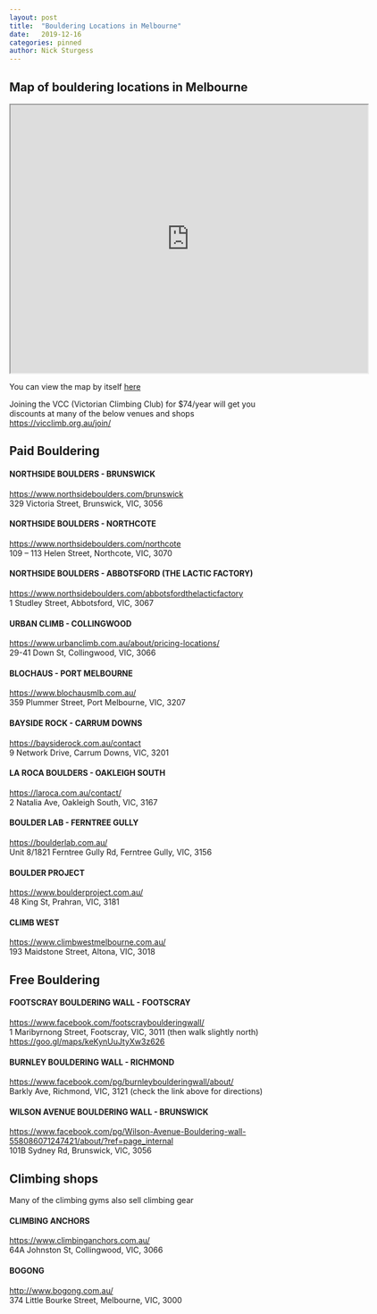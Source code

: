 ```yaml
---
layout: post
title:  "Bouldering Locations in Melbourne"
date:   2019-12-16
categories: pinned
author: Nick Sturgess
---
```

## Map of bouldering locations in Melbourne

<iframe src="https://www.google.com/maps/d/embed?mid=1RZqiu9pY8UQJ-SdbjtzCNtmXlZ7Pfxcy" width="640" height="480"></iframe>

You can view the map by itself [here](https://www.google.com/maps/d/viewer?mid=1RZqiu9pY8UQJ-SdbjtzCNtmXlZ7Pfxcy&ll=-37.93032062409548%2C145.03927795000004&z=11)

Joining the VCC (Victorian Climbing Club) for $74/year will get you discounts at many of the below venues and shops  
<https://vicclimb.org.au/join/>

## Paid Bouldering

#### NORTHSIDE BOULDERS - BRUNSWICK
<https://www.northsideboulders.com/brunswick>  
329 Victoria Street, Brunswick, VIC, 3056


#### NORTHSIDE BOULDERS - NORTHCOTE
<https://www.northsideboulders.com/northcote>  
109 – 113 Helen Street, Northcote, VIC, 3070


#### NORTHSIDE BOULDERS - ABBOTSFORD (THE LACTIC FACTORY)
<https://www.northsideboulders.com/abbotsfordthelacticfactory>  
1 Studley Street, Abbotsford, VIC, 3067


#### URBAN CLIMB - COLLINGWOOD
<https://www.urbanclimb.com.au/about/pricing-locations/>  
29-41 Down St, Collingwood, VIC, 3066


#### BLOCHAUS - PORT MELBOURNE
<https://www.blochausmlb.com.au/>  
359 Plummer Street, Port Melbourne, VIC, 3207


#### BAYSIDE ROCK - CARRUM DOWNS
<https://baysiderock.com.au/contact>  
9 Network Drive, Carrum Downs, VIC, 3201


#### LA ROCA BOULDERS - OAKLEIGH SOUTH
<https://laroca.com.au/contact/>  
2 Natalia Ave, Oakleigh South, VIC, 3167


#### BOULDER LAB - FERNTREE GULLY
<https://boulderlab.com.au/>  
Unit 8/1821 Ferntree Gully Rd, Ferntree Gully, VIC, 3156


#### BOULDER PROJECT
<https://www.boulderproject.com.au/>  
48 King St, Prahran, VIC, 3181


#### CLIMB WEST
<https://www.climbwestmelbourne.com.au/>  
193 Maidstone Street, Altona, VIC, 3018


## Free Bouldering

#### FOOTSCRAY BOULDERING WALL - FOOTSCRAY
<https://www.facebook.com/footscrayboulderingwall/>  
1 Maribyrnong Street, Footscray, VIC, 3011 (then walk slightly north)  
<https://goo.gl/maps/keKynUuJtyXw3z626>

#### BURNLEY BOULDERING WALL - RICHMOND
<https://www.facebook.com/pg/burnleyboulderingwall/about/>  
Barkly Ave, Richmond, VIC, 3121 (check the link above for directions)

#### WILSON AVENUE BOULDERING WALL - BRUNSWICK
<https://www.facebook.com/pg/Wilson-Avenue-Bouldering-wall-558086071247421/about/?ref=page_internal>  
101B Sydney Rd, Brunswick, VIC, 3056

## Climbing shops
Many of the climbing gyms also sell climbing gear

#### CLIMBING ANCHORS
<https://www.climbinganchors.com.au/>  
64A Johnston St, Collingwood, VIC, 3066

#### BOGONG
<http://www.bogong.com.au/>  
374 Little Bourke Street, Melbourne, VIC, 3000
